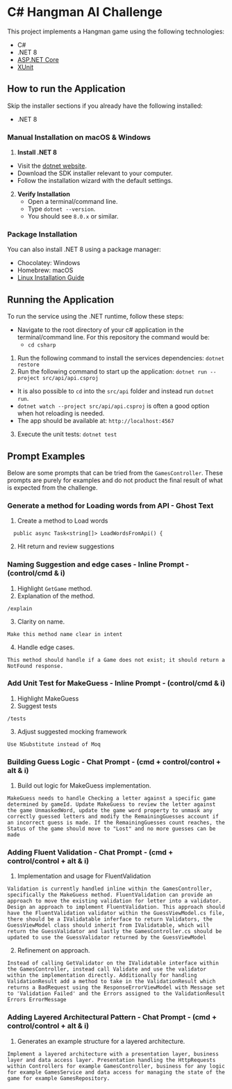 # C# Hangman AI Challenge

This project implements a Hangman game using the following technologies:

- C#
- .NET 8
- [ASP.NET Core](https://github.com/dotnet/aspnetcore)
- [XUnit](https://xunit.net/)

## How to run the Application

Skip the installer sections if you already have the following installed:
- .NET 8

### Manual Installation on macOS & Windows

1. **Install .NET 8**
- Visit the [dotnet website](https://dotnet.microsoft.com/en-us/download/dotnet/8.0).
- Download the SDK installer relevant to your computer.
- Follow the installation wizard with the default settings.

2. **Verify Installation**
   - Open a terminal/command line.
   - Type `dotnet --version`.
   - You should see `8.0.x` or similar.

### Package Installation

You can also install .NET 8 using a package manager:
- Chocolatey: Windows
- Homebrew: macOS
- [Linux Installation Guide](https://learn.microsoft.com/en-us/dotnet/core/install/linux?WT.mc_id=dotnet-35129-website)

## Running the Application

To run the service using the .NET runtime, follow these steps:

- Navigate to the root directory of your c# application in the terminal/command line. For this repository the command would be:
  - `cd csharp`

1. Run the following command to install the services dependencies: `dotnet restore`
2. Run the following command to start up the application: `dotnet run --project src/api/api.csproj`
  - It is also possible to `cd` into the `src/api` folder and instead run `dotnet run`.
  - `dotnet watch --project src/api/api.csproj` is often a good option when hot reloading is needed.
  - The app should be available at: `http://localhost:4567`
3. Execute the unit tests: `dotnet test`

## Prompt Examples
Below are some prompts that can be tried from the `GamesController`. These prompts are purely for examples and do not product the final result of what is expected from the challenge.

### Generate a method for Loading words from API - Ghost Text
1. Create a method to Load words
  ```
    public async Task<string[]> LoadWordsFromApi() {
  ```
2. Hit return and review suggestions

### Naming Suggestion and edge cases - Inline Prompt - (control/cmd & i)
1. Highlight `GetGame` method.
2. Explanation of the method.
  ```
  /explain
  ```
3. Clarity on name.
  ```
  Make this method name clear in intent
  ```
4. Handle edge cases.
  ```
  This method should handle if a Game does not exist; it should return a NotFound response.
  ```

### Add Unit Test for MakeGuess - Inline Prompt - (control/cmd & i)
1. Highlight MakeGuess
2. Suggest tests
  ```
  /tests
  ```
3. Adjust suggested mocking framework
  ```
  Use NSubstitute instead of Moq
  ```

### Building Guess Logic - Chat Prompt - (cmd + control/control + alt & i)
1. Build out logic for MakeGuess implementation.
  ```
  MakeGuess needs to handle Checking a letter against a specific game determined by gameId. Update MakeGuess to review the letter against the game UnmaskedWord, update the game word property to unmask any correctly guessed letters and modify the RemainingGuesses account if an incorrect guess is made. If the RemainingGuesses count reaches, the Status of the game should move to "Lost" and no more guesses can be made
  ```

### Adding Fluent Validation - Chat Prompt - (cmd + control/control + alt & i)
1. Implementation and usage for FluentValidation
  ```
  Validation is currently handled inline within the GamesController, specifically the MakeGuess method. FluentValidation can provide an approach to move the existing validation for letter into a validator. Design an approach to implement FluentValidation. This approach should have the FluentValidation validator within the GuessViewModel.cs file, there should be a IValidatable inferface to return Validators, the GuessViewModel class should inherit from IValidatable, which will return the GuessValidator and lastly the GamesController.cs should be updated to use the GuessValidator returned by the GuessViewModel
  ```
2. Refinement on approach.
  ```
  Instead of calling GetValidator on the IValidatable interface within the GamesController, instead call Validate and use the validator within the implementation directly. Additionally for handling ValidationResult add a method to take in the ValidationResult which returns a BadRequest using the ResponseErrorViewModel with Message set to 'Validation Failed' and the Errors assigned to the ValidationResult Errors ErrorMessage
  ```

### Adding Layered Architectural Pattern - Chat Prompt - (cmd + control/control + alt & i)
1. Generates an example structure for a layered architecture.
  ```
  Implement a layered architecture with a presentation layer, business layer and data access layer. Presentation handling the HttpRequests within Controllers for example GamesController, business for any logic for example GamesService and data access for managing the state of the game for example GamesRepository.
  ```
